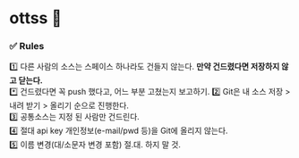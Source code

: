 # ottss :feet:
### :white_check_mark: Rules

:one: 다른 사람의 소스는 스페이스 하나라도 건들지 않는다. **만약 건드렸다면 저장하지 않고 닫는다.**<br>
*️⃣ 건드렸다면 꼭 push 했다고, 어느 부분 고쳤는지 보고하기.
:two: Git은 내 소스 저장 > 내려 받기 > 올리기 순으로 진행한다.<br>
:three: 공통소스는 지정 된 사람만 건드린다.<br>
:four: 절대 api key 개인정보(e-mail/pwd 등)을 Git에 올리지 않는다.<br>
:five: 이름 변경(대/소문자 변경 포함) 절.대. 하지 말 것.
